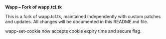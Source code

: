 **Wapp – Fork of wapp.tcl.tk**

This is a fork of wapp.tcl.tk, maintained independently with custom
patches and updates. All changes will be documented in this README.md file.

wapp-set-cookie now accepts cookie expiry time and secure flag.
